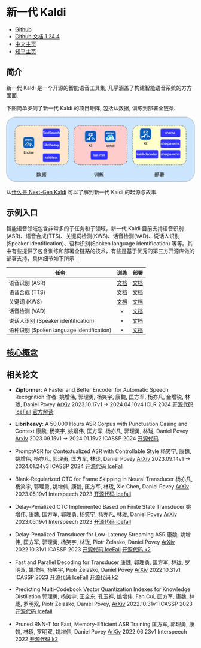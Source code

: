 # 新一代 Kaldi

- [Github](https://github.com/k2-fsa/)
- [Github 文档 1.24.4](https://k2-fsa.github.io/k2/index.html)
- [中文主页](https://k2-fsa.org/zh-CN)
- [知乎主页](https://www.zhihu.com/people/yaozengwei)

## 简介

新一代 Kaldi 是一个开源的智能语音工具集, 几乎涵盖了构建智能语音系统的方方面面.

下图简单罗列了新一代 Kaldi 的项目矩阵, 包括从数据, 训练到部署全链条.

![新一代 Kaldi 项目矩阵](Images/Toc-Fig01.png)

从[什么是 Next-Gen Kaldi](https://mp.weixin.qq.com/s/f0vpatseghLi2piYpUpmQQ) 可以了解到新一代 Kaldi 的起源与故事.

## 示例入口

智能语音领域包含非常多的子任务和子领域，新一代 Kaldi 目前支持语音识别(ASR)、语音合成(TTS)、关键词检测(KWS)、话音检测(VAD)、说话人识别(Speaker identification)、语种识别(Spoken language identification) 等等。其中有些提供了包含训练和部署全链路的技术，有些是基于优秀的第三方开源库做的部署支持，具体细节如下所示：

|任务|训练|部署|
|---|:-:|:-:|
|语音识别 (ASR)|[文档]()|[文档]()|
|语音合成 (TTS)|[文档]()|[文档]()|
|关键词 (KWS)|[文档]()|[文档]()|
|话音检测 (VAD)|×|[文档]()|
|说话人识别 (Speaker identification)|×|[文档]()|
|语种识别 (Spoken language identification)|×|[文档]()|

## [核心概念](Core.md)

## 相关论文



- **Zipformer**: A Faster and Better Encoder for Automatic Speech Recognition
  作者: 姚增伟, 郭理勇, 杨笑宇, 康魏, 匡方军, 杨亦凡, 金增锐, 林珑, Daniel Povey
  [ArXiv](https://arxiv.org/abs/2310.11230) 2023.10.17v1 → 2024.04.10v4
  ICLR 2024
  [开源代码 IceFall](https://github.com/k2-fsa/icefall/blob/master/egs/librispeech/ASR/zipformer/zipformer.py)
  [官方解读](https://k2-fsa.org/zh-CN/blog/2023/12/15/zipformer-details/)

- **Libriheavy**: A 50,000 Hours ASR Corpus with Punctuation Casing and Context
  康魏, 杨笑宇, 姚增伟, 匡方军, 杨亦凡, 郭理勇, 林珑, Daniel Povey
  [Arxiv](https://arxiv.org/abs/2309.08105) 2023.09.15v1 → 2024.01.15v2
  ICASSP 2024
  [开源代码](https://github.com/k2-fsa/libriheavy)

- PromptASR for Contextualized ASR with Controllable Style
  杨笑宇, 康魏, 姚增伟, 杨亦凡, 郭理勇, 匡方军, 林珑, Daniel Povey
  [ArXiv](https://arxiv.org/abs/2309.07414) 2023.09.14v1 → 2024.01.24v3
  ICASSP 2024
  [开源代码 IceFall](https://github.com/k2-fsa/icefall/pull/1250)

- Blank-Regularized CTC for Frame Skipping in Neural Transducer 
  杨亦凡, 杨笑宇, 郭理勇, 姚增伟, 康魏, 匡方军, 林珑, Xie Chen, Daniel Povey
  [ArXiv](https://arxiv.org/abs/2305.11558) 2023.05.19v1
  Interspeech 2023
  [开源代码 Icefall](https://github.com/k2-fsa/icefall/pull/730)

- Delay-Penalized CTC Implemented Based on Finite State Transducer
  姚增伟, 康魏, 匡方军, 郭理勇, 杨笑宇, 杨亦凡, 林珑, Daniel Povey
  [ArXiv](https://arxiv.org/abs/2305.11539) 2023.05.19v1
  Interspeech 2023
  [开源代码 Icefall](https://github.com/k2-fsa/icefall/pull/669)

- Delay-Penalized Transducer for Low-Latency Streaming ASR
  康魏, 姚增伟, 匡方军, 郭理勇, 杨笑宇, 林珑, Piotr Żelasko, Daniel Povey
  [ArXiv](https://arxiv.org/abs/2211.00490) 2022.10.31v1
  ICASSP 2023
  [开源代码 IceFall](https://github.com/k2-fsa/icefall/pull/654)
  [开源代码 k2](https://github.com/k2-fsa/k2/pull/976)

- Fast and Parallel Decoding for Transducer
  康魏, 郭理勇, 匡方军, 林珑, 罗明双, 姚增伟, 杨笑宇, Piotr Żelasko, Daniel Povey
  [ArXiv](https://arxiv.org/abs/2211.00484) 2022.10.31v1
  ICASSP 2023
  [开源代码 IceFall](https://github.com/k2-fsa/icefall/pull/250)
  [开源代码 k2](https://github.com/k2-fsa/k2/pull/926)

- Predicting Multi-Codebook Vector Quantization Indexes for Knowledge Distillation
  郭理勇, 杨笑宇, 王全东, 孔玉祥, 姚增伟, Fan Cui, 匡方军, 康魏, 林珑, 罗明双, Piotr Żelasko, Daniel Povey, 
  [ArXiv](https://arxiv.org/abs/2211.00508) 2022.10.31v1
  ICASSP 2023
  [开源代码 Icefall](https://github.com/k2-fsa/icefall/pull/387)
  
- Pruned RNN-T for Fast, Memory-Efficient ASR Training
  匡方军, 郭理勇, 康魏, 林珑, 罗明双, 姚增伟, Daniel Povey
  [ArXiv](https://arxiv.org/abs/2206.13236) 2022.06.23v1
  Interspeech 2022
  [开源代码 k2](https://github.com/k2-fsa/k2/pull/891)